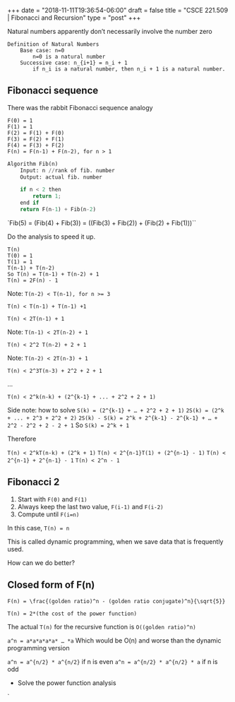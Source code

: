 +++
date = "2018-11-11T19:36:54-06:00"
draft = false
title = "CSCE 221.509 | Fibonacci and Recursion"
type = "post"
+++

Natural numbers apparently don’t necessarily involve the number zero

```pseudocode
Definition of Natural Numbers
	Base case: n=0
		n=0 is a natural number
	Successive case: n_{i+1} = n_i + 1
		if n_i is a natural number, then n_i + 1 is a natural number.
```

## Fibonacci sequence

There was the rabbit Fibonacci sequence analogy

```pseudocode
F(0) = 1
F(1) = 1
F(2) = F(1) + F(0)
F(3) = F(2) + F(1)
F(4) = F(3) + F(2)
F(n) = F(n-1) + F(n-2), for n > 1
```

```py
Algorithm Fib(n)
	Input: n //rank of fib. number
	Output: actual fib. number

	if n < 2 then
		return 1;
	end if
	return F(n-1) + Fib(n-2)
```

`Fib(5) = (Fib(4) + Fib(3)) = ((Fib(3) + Fib(2)) + (Fib(2) + Fib(1)))``

Do the analysis to speed it up.

```
T(n)
T(0) = 1
T(1) = 1
T(n-1) + T(n-2)
So T(n) = T(n-1) + T(n-2) + 1
T(n) = 2F(n) - 1
```

Note: `T(n-2) < T(n-1), for n >= 3`

`T(n) < T(n-1) + T(n-1) +1`

`T(n) < 2T(n-1) + 1`

Note: `T(n-1) < 2T(n-2) + 1`

`T(n) < 2^2 T(n-2) + 2 + 1`

Note: `T(n-2) < 2T(n-3) + 1`

`T(n) < 2^3T(n-3) + 2^2 + 2 + 1`

…

`T(n) < 2^k(n-k) + (2^{k-1} + ... + 2^2 + 2 + 1)`

Side note: how to solve
`S(k) = (2^{k-1} + … + 2^2 + 2 + 1)`
`2S(k) = (2^k + ... + 2^3 + 2^2 + 2)`
`2S(k) - S(k) = 2^k + 2^{k-1} - 2^{k-1} + … + 2^2 - 2^2 + 2 - 2 + 1`
So `S(k) = 2^k + 1`

Therefore

`T(n) < 2^kT(n-k) + (2^k + 1)`
`T(n) < 2^{n-1}T(1) + (2^{n-1} - 1)`
`T(n) < 2^{n-1} + 2^{n-1} - 1`
`T(n) < 2^n - 1`

## Fibonacci 2

1. Start with `F(0)` and `F(1)`
2. Always keep the last two value, `F(i-1)` and `F(i-2)`
3. Compute until `F(i=n)`

In this case, `T(n) = n`

This is called dynamic programming, when we save data that is frequently used.

How can we do better?

## Closed form of F(n)

`F(n) = \frac{(golden ratio)^n - (golden ratio conjugate)^n}{\sqrt{5}}`

`T(n) = 2*(the cost of the power function)`

The actual `T(n)` for the recursive function is `O((golden ratio)^n)`

`a^n = a*a*a*a*a* … *a`
Which would be O(n) and worse than the dynamic programming version

`a^n = a^{n/2} * a^{n/2}` if n is even
`a^n = a^{n/2} * a^{n/2} * a` if n is odd

- Solve the power function analysis

`
